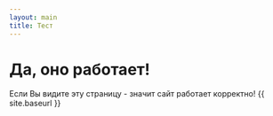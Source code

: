 ```yaml
---
layout: main
title: Тест
---
```

# Да, оно работает!
Если Вы видите эту страницу - значит сайт работает корректно!
{{ site.baseurl }}